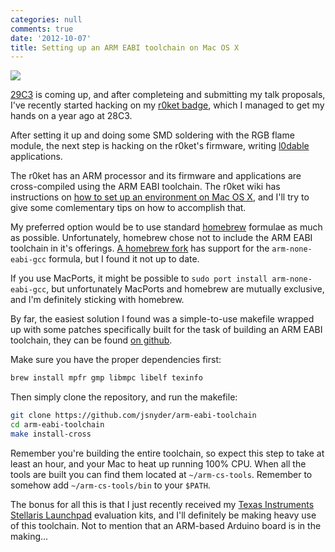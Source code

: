 ```yaml
---
categories: null
comments: true
date: '2012-10-07'
title: Setting up an ARM EABI toolchain on Mac OS X
---
```


![](https://r0ket.badge.events.ccc.de/_media/wiki:r0ket_space_iii.jpg)

[29C3](http://events.ccc.de/2012/08/03/call-for-participation-for-29th-chaos-communication-congress/) is coming up, and after completeing and submitting my talk proposals, I've recently started hacking on my [r0ket badge](http://r0ket.badge.events.ccc.de/), which I managed to get my hands on a year ago at 28C3.

After setting it up and doing some SMD soldering with the RGB flame module, the next step is hacking on the r0ket's firmware, writing [l0dable](http://r0ket.badge.events.ccc.de/l0dables) applications.

The r0ket has an ARM processor and its firmware and applications are cross-compiled using the ARM EABI toolchain. The r0ket wiki has instructions on [how to set up an environment on Mac OS X](http://r0ket.badge.events.ccc.de/build_mac), and I'll try to give some comlementary tips on how to accomplish that.

My preferred option would be to use standard [homebrew](https://github.com/mxcl/homebrew/) formulae as much as possible. Unfortunately, homebrew chose not to include the ARM EABI toolchain in it's offerings. [A homebrew fork](https://github.com/jpc/homebrew) has support for the `arm-none-eabi-gcc` formula, but I found it not up to date.

If you use MacPorts, it might be possible to `sudo port install arm-none-eabi-gcc`, but unfortunately MacPorts and homebrew are mutually exclusive, and I'm definitely sticking with homebrew.

By far, the easiest solution I found was a simple-to-use makefile wrapped up with some patches specifically built for the task of building an ARM EABI toolchain, they can be found [on github](https://github.com/jsnyder/arm-eabi-toolchain).

Make sure you have the proper dependencies first:

``` bash
brew install mpfr gmp libmpc libelf texinfo
```

Then simply clone the repository, and run the makefile:

``` bash
git clone https://github.com/jsnyder/arm-eabi-toolchain
cd arm-eabi-toolchain
make install-cross
```

Remember you're building the entire toolchain, so expect this step to take at least an hour, and your Mac to heat up running 100% CPU. When all the tools are built you can find them located at `~/arm-cs-tools`. Remember to somehow add `~/arm-cs-tools/bin` to your `$PATH`.

The bonus for all this is that I just recently received my [Texas Instruments Stellaris Launchpad](http://www.ti.com/ww/en/launchpad/stellaris_head.html) evaluation kits, and I'll definitely be making heavy use of this toolchain. Not to mention that an ARM-based Arduino board is in the making...
